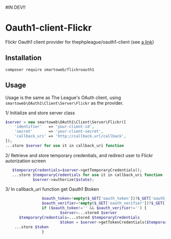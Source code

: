 #IN DEV!!

# Oauth1-client-Flickr
 Flickr Oauth1 client provider for thephpleague/oauth1-client (see [a link](https://github.com/thephpleague/oauth1-client))
 
## Installation

```
composer require smartoweb/flickroauth1
```

## Usage

Usage is the same as The League's OAuth client, using `smartoweb\OAuth1\Client\Server\Flickr` as the provider.

1/ Initialize and store server class

```php
$server = new smartoweb\OAuth1\Client\Server\Flickr([
    'identifier'   => 'your-client-id',
    'secret'       => 'your-client-secret',
    'callback_uri' => 'http://callback.url/callback',
]);
...store $server for use it in callback_uri function
```

2/ Retrieve and store temporary credentials, and redirect user to Flickr autorization screen
```php
   $temporaryCredentials=$server->getTemporaryCredentials();
   ...store $temporaryCredentials for use it in callback_uri function
			$server->authorize($state);
```
 
3/ In callback_uri function get Oauth1 $token
```php
				$oauth_token=!empty($_GET['oauth_token'])?$_GET['oauth_token']:'';
				$oauth_verifier=!empty($_GET['oauth_verifier'])?$_GET['oauth_verifier']:'';
				if ($oauth_token!='' && $oauth_verifier!='') {
						$server=...stored $server
      $temporaryCredentials=...stored $temporaryCredentials
						$token = $server->getTokenCredentials($temporaryCredentials, $oauth_token, $oauth_verifier);
    ...store $token  
				}
```

